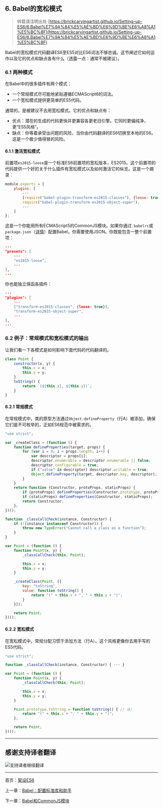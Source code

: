 ## 6. Babel的宽松模式 

> 转载请注明出处 [https://brickcarvingartist.github.io/Setting-up-ES6/6.Babel%E7%9A%84%E5%AE%BD%E6%9D%BE%E6%A8%A1%E5%BC%8F](https://brickcarvingartist.github.io/Setting-up-ES6/6.Babel%E7%9A%84%E5%AE%BD%E6%9D%BE%E6%A8%A1%E5%BC%8F) 

Babel的宽松模式代码翻译ES6至ES5对比ES6词法不够忠诚。这节阐述它如何运作以及它的优点和缺点各有什么（透露一点：通常不被建议）。 

### 6.1 两种模式 

在Babel中的很多插件有两个模式： 

- 一个常规模式尽可能地紧贴遵循ECMAScript6的词法。 
- 一个宽松模式提供更简单的ES5代码。 

通常的，是被建议不去用宽松模式。它的优点和缺点有： 

- 优点：潜在的生成的代码更快并更兼容各更老旧引擎。它同时更偏纯净，更“ES5风格”。 
- 缺点：你等着承受出问题的风险，当你由代码翻译的ES6切换至本地的ES6。这是一个极少值得冒的风险。 

#### 6.1.1 激活宽松模式

前置项`es2015-loose`是一个标准ES6前置项的宽松版本，ES2015。这个前置项的代码提供一个好的关于什么插件有宽松模式以及如何激活它的纵览。这是一个摘录： 

```js
module.exports = {
	plugins: [
		···
		[require("babel-plugin-transform-es2015-classes"), {loose: true}],
		require("babel-plugin-transform-es2015-object-super"),
		···
	]
};
``` 

这是一个你能用所有ECMAScript5的CommonJS模块。如果你通过`.babelrc`或`package.json`（[详情](http://www.2ality.com/2015/11/configuring-babel6.html)）配置Babel，你需要使用JSON。你既能包含一整个前置项： 

```json
···
"presets": [
	···
	"es2015-loose",
	···
],
···
``` 

你也能独立保函各插件： 

```json
···
"plugins": [
	···
	["transform-es2015-classes", {loose: true}],
	"transform-es2015-object-super",
	···
],
···
``` 

### 6.2 例子：常规模式和宽松模式的输出 

让我们看一下各模式是如何影响下面代码的代码翻译的。 

```js
class Point {
	constructor(x, y) {
		this.x = x;
		this.y = y;
	}
	toString() {
		return `(${this.x}, ${this.y})`;
	}
}
``` 

#### 6.2.1 常规模式 

在常规模式中，类的原型方法通过`Object.defineProperty`（行A）被添加，确保它们是不可枚举的，正如ES6规范中被需求的。 

```js 
"use strict";

var _createClass = (function () {
	function defineProperties(target, props) {
		for (var i = 0; i < props.length; i++) {
			var descriptor = props[i];
			descriptor.enumerable = descriptor.enumerable || false;
			descriptor.configurable = true;
			if ("value" in descriptor) descriptor.writable = true;
			Object.defineProperty(target, descriptor.key, descriptor); //（A）
		}
	}
	return function (Constructor, protoProps, staticProps) {
		if (protoProps) defineProperties(Constructor.prototype, protoProps);
		if (staticProps) defineProperties(Constructor, staticProps);
		return Constructor;
	};
})();

function _classCallCheck(instance, Constructor) {
	if (!(instance instanceof Constructor)) {
		throw new TypeError("Cannot call a class as a function");
	}
}

var Point = (function () {
	function Point(x, y) {
		_classCallCheck(this, Point);

		this.x = x;
		this.y = y;
	}

	_createClass(Point, [{
		key: "toString",
		value: function toString() {
			return "(" + this.x + ", " + this.y + ")";
		}
	}]);

	return Point;
})();
``` 

#### 6.2.2 宽松模式 

在宽松模式中，常规分配习惯于添加方法（行A）。这个风格更像你去用手写的ES5代码。 

```js
"use strict";

function _classCallCheck(instance, Constructor) { ··· }

var Point = (function () {
	function Point(x, y) {
		_classCallCheck(this, Point);

		this.x = x;
		this.y = y;
	}

	Point.prototype.toString = function toString() { //（A）
		return "(" + this.x + ", " + this.y + ")";
	};

	return Point;
})();
``` 

---

## 感谢支持译者翻译 

![支持译者继续翻译](http://static.ikindness.cn/donate.png)

---

首页：[架设ES6](https://brickcarvingartist.github.io/Setting-up-ES6) 

上一章：[Babel：配置标准库和助手](https://brickcarvingartist.github.io/Setting-up-ES6/5.Babel%EF%BC%9A%E9%85%8D%E7%BD%AE%E6%A0%87%E5%87%86%E5%BA%93%E5%92%8C%E5%8A%A9%E6%89%8B) 

下一章：[Babel和CommonJS模块](https://brickcarvingartist.github.io/Setting-up-ES6/7.Babel%E5%92%8CCommonJS%E6%A8%A1%E5%9D%97)